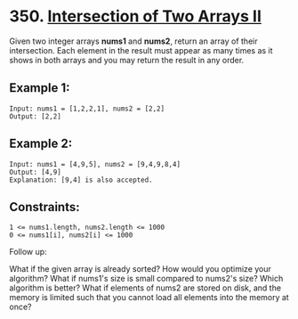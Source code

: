 # 350. [Intersection of Two Arrays II](https://leetcode.com/problems/intersection-of-two-arrays-ii/description/?envType=daily-question&envId=2024-07-02)

Given two integer arrays **nums1** and **nums2**, return an array of their intersection. Each element in the result must appear as many times as it shows in both arrays and you may return the result in any order.

 

## Example 1:
```
Input: nums1 = [1,2,2,1], nums2 = [2,2]
Output: [2,2]
```
## Example 2:

```
Input: nums1 = [4,9,5], nums2 = [9,4,9,8,4]
Output: [4,9]
Explanation: [9,4] is also accepted.
``` 

## Constraints:
```
1 <= nums1.length, nums2.length <= 1000
0 <= nums1[i], nums2[i] <= 1000
 ```

Follow up:

What if the given array is already sorted? How would you optimize your algorithm?
What if nums1's size is small compared to nums2's size? Which algorithm is better?
What if elements of nums2 are stored on disk, and the memory is limited such that you cannot load all elements into the memory at once?
